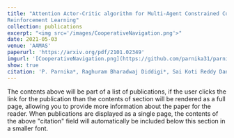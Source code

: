 ```yaml
---
title: "Attention Actor-Critic algorithm for Multi-Agent Constrained Co-operative
Reinforcement Learning"
collection: publications
excerpt: "<img src='/images/CooperativeNavigation.png'>"
date: 2021-05-03
venue: 'AAMAS'
paperurl: 'https://arxiv.org/pdf/2101.02349'
imgurl: '[CooperativeNavigation.png](https://github.com/parnika31/parnika31.github.io/blob/3363fb16b672084df587678446f15371bd7e6cf5/images/CooperativeNavigation.png)'
show: true
citation: 'P. Parnika*, Raghuram Bharadwaj Diddigi*, Sai Koti Reddy Danda* and Shalabh Bhatnagar. 2021. Attention Actor-Critic algorithm for Multi-Agent Constrained Co-operative Reinforcement Learning. 20th International Conference on Autonomous Agents and Multiagent Systems. 1616-1618.'
---
```


The contents above will be part of a list of publications, if the user clicks the link for the publication than the contents of section will be rendered as a full page, allowing you to provide more information about the paper for the reader. When publications are displayed as a single page, the contents of the above "citation" field will automatically be included below this section in a smaller font.
